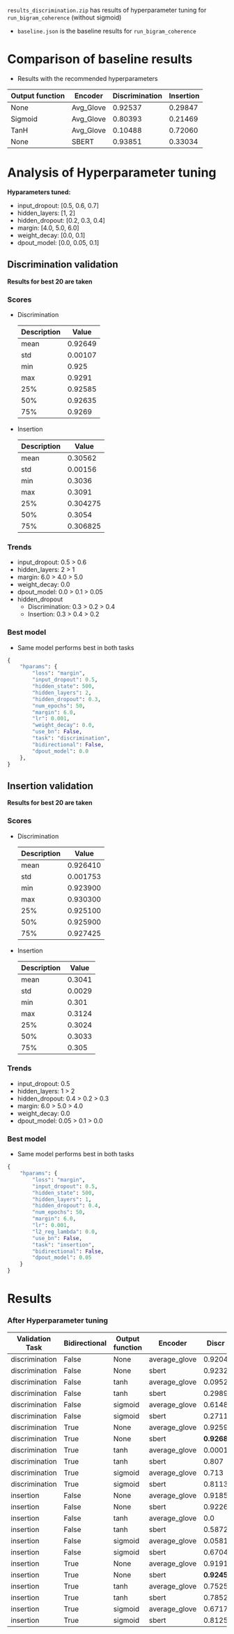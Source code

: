 `results_discrimination.zip` has results of hyperparameter tuning for `run_bigram_coherence` (without sigmoid)

- `baseline.json` is the baseline results for `run_bigram_coherence`

# Comparison of baseline results

- Results with the recommended hyperparameters

| Output function | Encoder   | Discrimination | Insertion |
| --------------- | --------- | -------------- | --------- |
| None            | Avg_Glove | 0.92537        | 0.29847   |
| Sigmoid         | Avg_Glove | 0.80393        | 0.21469   |
| TanH            | Avg_Glove | 0.10488        | 0.72060   |
| None            | SBERT     | 0.93851        | 0.33034   |

# Analysis of Hyperparameter tuning

**Hyparameters tuned:**

- input_dropout: [0.5, 0.6, 0.7]
- hidden_layers: [1, 2]
- hidden_dropout: [0.2, 0.3, 0.4]
- margin: [4.0, 5.0, 6.0]
- weight_decay: [0.0, 0.1]
- dpout_model: [0.0, 0.05, 0.1]

## Discrimination validation

**Results for best 20 are taken**

### Scores

- Discrimination

  | Description | Value   |
  | ----------- | ------- |
  | mean        | 0.92649 |
  | std         | 0.00107 |
  | min         | 0.925   |
  | max         | 0.9291  |
  | 25%         | 0.92585 |
  | 50%         | 0.92635 |
  | 75%         | 0.9269  |

- Insertion

  | Description | Value    |
  | ----------- | -------- |
  | mean        | 0.30562  |
  | std         | 0.00156  |
  | min         | 0.3036   |
  | max         | 0.3091   |
  | 25%         | 0.304275 |
  | 50%         | 0.3054   |
  | 75%         | 0.306825 |

### Trends

- input_dropout: 0.5 > 0.6
- hidden_layers: 2 > 1
- margin: 6.0 > 4.0 > 5.0
- weight_decay: 0.0
- dpout_model: 0.0 > 0.1 > 0.05
- hidden_dropout
  - Discrimination: 0.3 > 0.2 > 0.4
  - Insertion: 0.3 > 0.4 > 0.2

### Best model

- Same model performs best in both tasks

```python
{
    "hparams": {
        "loss": "margin",
        "input_dropout": 0.5,
        "hidden_state": 500,
        "hidden_layers": 2,
        "hidden_dropout": 0.3,
        "num_epochs": 50,
        "margin": 6.0,
        "lr": 0.001,
        "weight_decay": 0.0,
        "use_bn": False,
        "task": "discrimination",
        "bidirectional": False,
        "dpout_model": 0.0
    },
}
```

## Insertion validation

**Results for best 20 are taken**

### Scores

- Discrimination

  | Description | Value    |
  | ----------- | -------- |
  | mean        | 0.926410 |
  | std         | 0.001753 |
  | min         | 0.923900 |
  | max         | 0.930300 |
  | 25%         | 0.925100 |
  | 50%         | 0.925900 |
  | 75%         | 0.927425 |

- Insertion

  | Description | Value  |
  | ----------- | ------ |
  | mean        | 0.3041 |
  | std         | 0.0029 |
  | min         | 0.301  |
  | max         | 0.3124 |
  | 25%         | 0.3024 |
  | 50%         | 0.3033 |
  | 75%         | 0.305  |

### Trends

- input_dropout: 0.5
- hidden_layers: 1 > 2
- hidden_dropout: 0.4 > 0.2 > 0.3
- margin: 6.0 > 5.0 > 4.0
- weight_decay: 0.0
- dpout_model: 0.05 > 0.1 > 0.0

### Best model

- Same model performs best in both tasks

```python
{
    "hparams": {
        "loss": "margin",
        "input_dropout": 0.5,
        "hidden_state": 500,
        "hidden_layers": 1,
        "hidden_dropout": 0.4,
        "num_epochs": 50,
        "margin": 6.0,
        "lr": 0.001,
        "l2_reg_lambda": 0.0,
        "use_bn": False,
        "task": "insertion",
        "bidirectional": False,
        "dpout_model": 0.05
    }
}
```

# Results

### After Hyperparameter tuning

| Validation Task | Bidirectional | Output function | Encoder       | Discr      | Ins        | Avg        |
| --------------- | ------------- | --------------- | ------------- | ---------- | ---------- | ---------- |
| discrimination  | False         | None            | average_glove | 0.9204     | 0.3028     | 0.6116     |
| discrimination  | False         | None            | sbert         | 0.9232     | 0.3139     | 0.61855    |
| discrimination  | False         | tanh            | average_glove | 0.0952     | 0.8153     | 0.45525    |
| discrimination  | False         | tanh            | sbert         | 0.2989     | 0.2798     | 0.28935    |
| discrimination  | False         | sigmoid         | average_glove | 0.6148     | **0.4915** | 0.55315    |
| discrimination  | False         | sigmoid         | sbert         | 0.2711     | 0.3196     | 0.29535    |
| discrimination  | True          | None            | average_glove | 0.9259     | 0.3091     | 0.61749    |
| discrimination  | True          | None            | sbert         | **0.9268** | 0.313      | 0.6199     |
| discrimination  | True          | tanh            | average_glove | 0.0001     | 1.0        | 0.50005    |
| discrimination  | True          | tanh            | sbert         | 0.807      | 0.3134     | 0.5602     |
| discrimination  | True          | sigmoid         | average_glove | 0.713      | 0.3809     | 0.54695    |
| discrimination  | True          | sigmoid         | sbert         | 0.8113     | 0.2484     | 0.52985    |
| insertion       | False         | None            | average_glove | 0.9185     | 0.2993     | 0.6089     |
| insertion       | False         | None            | sbert         | 0.9226     | 0.3164     | 0.61949    |
| insertion       | False         | tanh            | average_glove | 0.0        | 1.0        | 0.5        |
| insertion       | False         | tanh            | sbert         | 0.5872     | **0.4079** | 0.49755    |
| insertion       | False         | sigmoid         | average_glove | 0.0581     | 0.9511     | 0.50459    |
| insertion       | False         | sigmoid         | sbert         | 0.6704     | 0.1794     | 0.4249     |
| insertion       | True          | None            | average_glove | 0.9191     | 0.2929     | 0.606      |
| insertion       | True          | None            | sbert         | **0.9245** | 0.3239     | **0.6242** |
| insertion       | True          | tanh            | average_glove | 0.7525     | 0.3163     | 0.5344     |
| insertion       | True          | tanh            | sbert         | 0.7852     | 0.3211     | 0.55315    |
| insertion       | True          | sigmoid         | average_glove | 0.6717     | 0.3519     | 0.5118     |
| insertion       | True          | sigmoid         | sbert         | 0.8125     | 0.3122     | 0.56235    |
